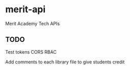 # merit-api

Merit Academy Tech APIs

## TODO

Test tokens
CORS
RBAC

Add comments to each library file to give students credit
